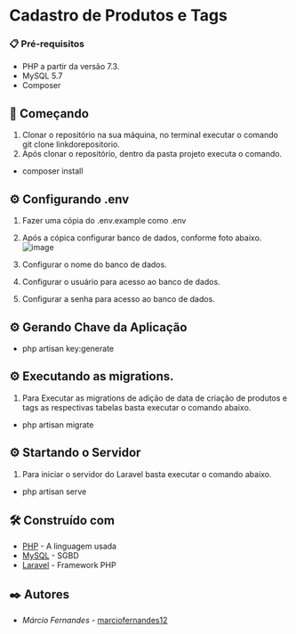 # Cadastro de Produtos e Tags



### 📋 Pré-requisitos
- PHP a partir da versão 7.3.
- MySQL 5.7
- Composer

## 🚀 Começando
1. Clonar o repositório na sua máquina, no terminal executar o comando git clone linkdorepositorio.
2. Após clonar o repositório, dentro da pasta projeto executa o comando.
- composer install

## ⚙️ Configurando .env
1. Fazer uma cópia do .env.example como .env
2. Após a cópica configurar banco de dados, conforme foto abaixo.
![image](https://user-images.githubusercontent.com/28792600/155243906-f4737caf-877a-459c-a9e5-7a0ce09bec90.png)

1. Configurar o nome do banco de dados.
2. Configurar o usuário para acesso ao banco de dados. 
3. Configurar a senha para acesso ao banco de dados.

## ⚙️ Gerando Chave da Aplicação
- php artisan key:generate

## ⚙️ Executando as migrations.
1. Para Executar as migrations de adição de data de criação de produtos e tags as respectivas tabelas basta executar o comando abaixo. 
- php artisan migrate

## ⚙️ Startando o Servidor
1. Para iniciar o servidor do Laravel basta executar o comando abaixo. 
- php artisan serve

## 🛠️ Construído com
- [PHP](https://www.php.net/) - A linguagem usada
- [MySQL](https://www.mysql.com/) - SGBD
- [Laravel](https://laravel.com/) - Framework PHP

## ✒️ Autores
- *Márcio Fernandes* - [marciofernandes12](https://github.com/marciofernandes12)
